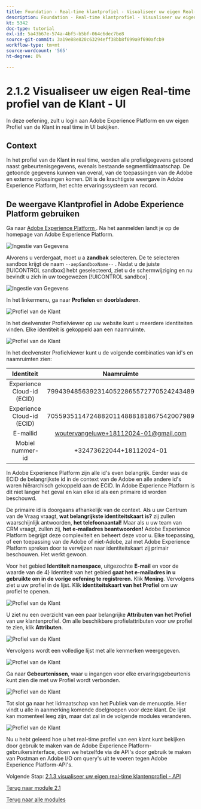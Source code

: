 ```yaml
---
title: Foundation - Real-time klantprofiel - Visualiseer uw eigen Real-time klantprofiel - UI
description: Foundation - Real-time klantprofiel - Visualiseer uw eigen Real-time klantprofiel - UI
kt: 5342
doc-type: tutorial
exl-id: 5a43b67e-574a-4bf5-b5bf-064c6dec7be8
source-git-commit: 3a19e88e820c63294eff38bb8f699a9f690afcb9
workflow-type: tm+mt
source-wordcount: '565'
ht-degree: 0%

---
```


# 2.1.2 Visualiseer uw eigen Real-time profiel van de Klant - UI

In deze oefening, zult u login aan Adobe Experience Platform en uw eigen Profiel van de Klant in real time in UI bekijken.

## Context

In het profiel van de Klant in real time, worden alle profielgegevens getoond naast gebeurtenisgegevens, evenals bestaande segmentlidmaatschap. De getoonde gegevens kunnen van overal, van de toepassingen van de Adobe en externe oplossingen komen. Dit is de krachtigste weergave in Adobe Experience Platform, het echte ervaringssysteem van record.

## De weergave Klantprofiel in Adobe Experience Platform gebruiken

Ga naar [ Adobe Experience Platform ](https://experience.adobe.com/platform). Na het aanmelden landt je op de homepage van Adobe Experience Platform.

![ Ingestie van Gegevens ](../../datacollection/module1.2/images/home.png)

Alvorens u verdergaat, moet u a **zandbak** selecteren. De te selecteren sandbox krijgt de naam ``--aepSandboxName--`` . Nadat u de juiste [!UICONTROL sandbox] hebt geselecteerd, ziet u de schermwijziging en nu bevindt u zich in uw toegewezen [!UICONTROL sandbox] .

![ Ingestie van Gegevens ](../../datacollection/module1.2/images/sb1.png)

In het linkermenu, ga naar **Profielen** en **doorbladeren**.

![ Profiel van de Klant ](./images/homemenu.png)

In het deelvenster Profielviewer op uw website kunt u meerdere identiteiten vinden. Elke identiteit is gekoppeld aan een naamruimte.

![ Profiel van de Klant ](./images/identities.png)

In het deelvenster Profielviewer kunt u de volgende combinaties van id&#39;s en naamruimten zien:

| Identiteit | Naamruimte |
|:-------------:| :---------------:|
| Experience Cloud-id (ECID) | 79943948563923140522865572770524243489 |
| Experience Cloud-id (ECID) | 70559351147248820114888181867542007989 |
| E-mailid | woutervangeluwe+18112024-01@gmail.com |
| Mobiel nummer-id | +32473622044+18112024-01 |

In Adobe Experience Platform zijn alle id&#39;s even belangrijk. Eerder was de ECID de belangrijkste id in de context van de Adobe en alle andere id&#39;s waren hiërarchisch gekoppeld aan de ECID. In Adobe Experience Platform is dit niet langer het geval en kan elke id als een primaire id worden beschouwd.

De primaire id is doorgaans afhankelijk van de context. Als u uw Centrum van de Vraag vraagt, **wat belangrijkste identiteitskaart is?** zij zullen waarschijnlijk antwoorden, **het telefoonaantal!** Maar als u uw team van CRM vraagt, zullen zij, **het e-mailadres beantwoorden!** Adobe Experience Platform begrijpt deze complexiteit en beheert deze voor u. Elke toepassing, of een toepassing van de Adobe of niet-Adobe, zal met Adobe Experience Platform spreken door te verwijzen naar identiteitskaart zij primair beschouwen. Het werkt gewoon.

Voor het gebied **Identiteit namespace**, uitgezochte **E-mail** en voor de waarde van de 4&rbrace; Identiteit van het gebied **gaat het e-mailadres in u gebruikte om in de vorige oefening te registreren.** Klik **Mening**. Vervolgens ziet u uw profiel in de lijst. Klik **identiteitskaart van het Profiel** om uw profiel te openen.

![ Profiel van de Klant ](./images/popupecid.png)

U ziet nu een overzicht van een paar belangrijke **Attributen van het Profiel** van uw klantenprofiel. Om alle beschikbare profielattributen voor uw profiel te zien, klik **Attributen**.

![ Profiel van de Klant ](./images/profile.png)

Vervolgens wordt een volledige lijst met alle kenmerken weergegeven.

![ Profiel van de Klant ](./images/profilattr.png)

Ga naar **Gebeurtenissen**, waar u ingangen voor elke ervaringsgebeurtenis kunt zien die met uw Profiel wordt verbonden.

![ Profiel van de Klant ](./images/profileee.png)

Tot slot ga naar het lidmaatschap van het Publiek van de menuoptie **&#x200B;**. Hier vindt u alle in aanmerking komende doelgroepen voor deze klant. De lijst kan momenteel leeg zijn, maar dat zal in de volgende modules veranderen.

![ Profiel van de Klant ](./images/profileseg.png)

Nu u hebt geleerd hoe u het real-time profiel van een klant kunt bekijken door gebruik te maken van de Adobe Experience Platform-gebruikersinterface, doen we hetzelfde via de API&#39;s door gebruik te maken van Postman en Adobe I/O om query&#39;s uit te voeren tegen Adobe Experience Platform-API&#39;s.

Volgende Stap: [ 2.1.3 visualiseer uw eigen real-time klantenprofiel - API ](./ex3.md)

[Terug naar module 2.1](./real-time-customer-profile.md)

[Terug naar alle modules](../../../overview.md)
